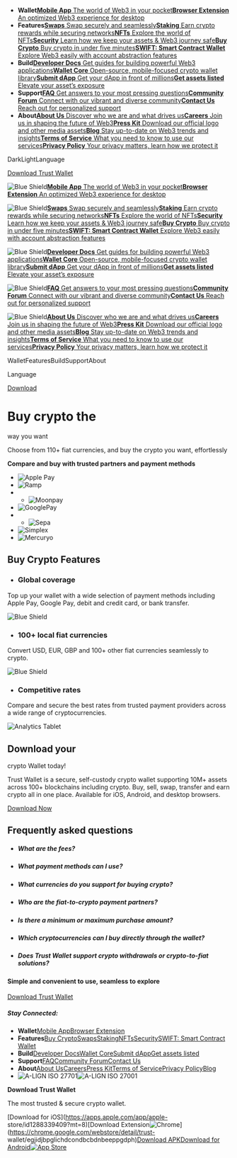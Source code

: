   * **Wallet**[**Mobile App** The world of Web3 in your pocket](/download)[**Browser Extension** An optimized Web3 experience for desktop](/browser-extension)
  * **Features**[**Swaps** Swap securely and seamlessly](/swap)[**Staking** Earn crypto rewards while securing networks](/staking)[**NFTs** Explore the world of NFTs](/nft)[**Security** Learn how we keep your assets & Web3 journey safe](/security)[**Buy Crypto** Buy crypto in under five minutes](/buy-crypto)[**SWIFT: Smart Contract Wallet** Explore Web3 easily with account abstraction features](/swift)
  * **Build**[**Developer Docs** Get guides for building powerful Web3 applications](https://developer.trustwallet.com/developer/)[**Wallet Core** Open-source, mobile-focused crypto wallet library](https://developer.trustwallet.com/developer/wallet-core)[**Submit dApp** Get your dApp in front of millions](https://developer.trustwallet.com/developer/listing-new-dapps)[**Get assets listed** Elevate your asset’s exposure](https://developer.trustwallet.com/developer/listing-new-assets)
  * **Support**[**FAQ** Get answers to your most pressing questions](https://community.trustwallet.com/c/helpcenter/8)[**Community Forum** Connect with our vibrant and diverse community](https://community.trustwallet.com/)[**Contact Us** Reach out for personalized support](https://support.trustwallet.com/en/support/home)
  * **About**[**About Us** Discover who we are and what drives us](/about-us)[**Careers** Join us in shaping the future of Web3](/careers)[**Press Kit** Download our official logo and other media assets](/press)[**Blog** Stay up-to-date on Web3 trends and insights](/blog)[**Terms of Service** What you need to know to use our services](/terms-of-service)[**Privacy Policy** Your privacy matters, learn how we protect it](/privacy-policy)

DarkLightLanguage

[Download Trust Wallet](/download)

[](/)

![Blue Shield](/_next/static/media/raw.4edbb099.svg)[**Mobile App** The world
of Web3 in your pocket](/download)[**Browser Extension** An optimized Web3
experience for desktop](/browser-extension)

![Blue Shield](/_next/static/media/raw.e7c57d68.svg)[**Swaps** Swap securely
and seamlessly](/swap)[**Staking** Earn crypto rewards while securing
networks](/staking)[**NFTs** Explore the world of NFTs](/nft)[**Security**
Learn how we keep your assets & Web3 journey safe](/security)[**Buy Crypto**
Buy crypto in under five minutes](/buy-crypto)[**SWIFT: Smart Contract
Wallet** Explore Web3 easily with account abstraction features](/swift)

![Blue Shield](/_next/static/media/raw.b373ab3f.svg)[**Developer Docs** Get
guides for building powerful Web3
applications](https://developer.trustwallet.com/developer/)[**Wallet Core**
Open-source, mobile-focused crypto wallet
library](https://developer.trustwallet.com/developer/wallet-core)[**Submit
dApp** Get your dApp in front of
millions](https://developer.trustwallet.com/developer/listing-new-dapps)[**Get
assets listed** Elevate your asset’s
exposure](https://developer.trustwallet.com/developer/listing-new-assets)

![Blue Shield](/_next/static/media/raw.1211abf0.svg)[**FAQ** Get answers to
your most pressing
questions](https://community.trustwallet.com/c/helpcenter/8)[**Community
Forum** Connect with our vibrant and diverse
community](https://community.trustwallet.com/)[**Contact Us** Reach out for
personalized support](https://support.trustwallet.com/en/support/home)

![Blue Shield](/_next/static/media/raw.9a6dd06f.svg)[**About Us** Discover who
we are and what drives us](/about-us)[**Careers** Join us in shaping the
future of Web3](/careers)[**Press Kit** Download our official logo and other
media assets](/press)[**Blog** Stay up-to-date on Web3 trends and
insights](/blog)[**Terms of Service** What you need to know to use our
services](/terms-of-service)[**Privacy Policy** Your privacy matters, learn
how we protect it](/privacy-policy)

[](/)

WalletFeaturesBuildSupportAbout

Language

[Download](/download)

# Buy crypto the  
way you want

Choose from 110+ fiat currencies, and buy the crypto you want, effortlessly

**Compare and buy with trusted partners and payment methods**

  * ![Apple Pay](/_next/image?url=%2F_next%2Fstatic%2Fmedia%2Fimage.3d0a9810.png&w=256&q=100)
  * ![Ramp](/_next/image?url=%2F_next%2Fstatic%2Fmedia%2Fimage.25f28b06.png&w=256&q=100)
  *   * ![Moonpay](/_next/image?url=%2F_next%2Fstatic%2Fmedia%2Fimage.d7e1cc9e.png&w=256&q=100)
  * ![GooglePay](/_next/image?url=%2F_next%2Fstatic%2Fmedia%2Fimage.44abe850.png&w=256&q=100)
  *   * ![Sepa](/_next/image?url=%2F_next%2Fstatic%2Fmedia%2Fimage.a86d6da6.png&w=256&q=100)
  * ![Simplex](/_next/image?url=%2F_next%2Fstatic%2Fmedia%2Fimage.732796e9.png&w=256&q=100)
  * ![Mercuryo](/_next/image?url=%2F_next%2Fstatic%2Fmedia%2Fimage.01d0c70c.png&w=256&q=100)

## Buy Crypto Features

  * ### Global coverage

Top up your wallet with a wide selection of payment methods including Apple
Pay, Google Pay, debit and credit card, or bank transfer.

![Blue Shield](/_next/static/media/raw.0f6f6e6d.svg)

  * ### 100+ local fiat currencies

Convert USD, EUR, GBP and 100+ other fiat currencies seamlessly to crypto.

![Blue Shield](/_next/static/media/raw.16e2b8fb.svg)

  * ### Competitive rates

Compare and secure the best rates from trusted payment providers across a wide
range of cryptocurrencies.

![Analytics Tablet](/_next/static/media/raw.7a06cf07.svg)

## Download your  
crypto Wallet today!

Trust Wallet is a secure, self-custody crypto wallet supporting 10M+ assets
across 100+ blockchains including crypto. Buy, sell, swap, transfer and earn
crypto all in one place. Available for iOS, Android, and desktop browsers.

[Download Now](/download)

## Frequently asked questions

  * ##### What are the fees?

  * ##### What payment methods can I use?

  * ##### What currencies do you support for buying crypto?

  * ##### Who are the fiat-to-crypto payment partners?

  * ##### Is there a minimum or maximum purchase amount?

  * ##### Which cryptocurrencies can I buy directly through the wallet?

  * ##### Does Trust Wallet support crypto withdrawals or crypto-to-fiat solutions?

#### Simple and convenient to use, seamless to explore

[Download Trust Wallet](/download)

##### Stay Connected:

[](https://facebook.com/trustwalletapp)[](https://github.com/trustwallet)[](https://instagram.com/trustwallet)[](https://twitter.com/trustwallet)[](https://discord.gg/trustwallet)[](https://reddit.com/r/trustapp)[](https://t.me/trustwallet)

  * **Wallet**[Mobile App](/download)[Browser Extension](/browser-extension)
  * **Features**[Buy Crypto](/buy-crypto)[Swaps](/swap)[Staking](/staking)[NFTs](/nft)[Security](/security)[SWIFT: Smart Contract Wallet](/swift)
  * **Build**[Developer Docs](https://developer.trustwallet.com/developer/)[Wallet Core](https://developer.trustwallet.com/developer/wallet-core)[Submit dApp](https://developer.trustwallet.com/developer/listing-new-dapps)[Get assets listed](https://developer.trustwallet.com/developer/listing-new-assets)
  * **Support**[FAQ](https://community.trustwallet.com/c/helpcenter/8)[Community Forum](https://community.trustwallet.com/)[Contact Us](https://support.trustwallet.com/en/support/home)
  * **About**[About Us](/about-us)[Careers](/careers)[Press Kit](/press)[Terms of Service](/terms-of-service)[Privacy Policy](/privacy-policy)[Blog](/blog)
  * ![A-LIGN ISO 27701](/_next/static/media/image.8354ab2c.svg)![A-LIGN ISO 27001](/_next/static/media/image.7f0b3bc9.svg)

**Download Trust Wallet**

The most trusted & secure crypto wallet.

[Download for iOS](https://apps.apple.com/app/apple-
store/id1288339409?mt=8)[Download
Extension![Chrome](/_next/static/media/raw.7dd85797.svg)](https://chrome.google.com/webstore/detail/trust-
wallet/egjidjbpglichdcondbcbdnbeeppgdph)[Download APK](/download/apk)[Download
for Android![App
Store](/_next/image?url=%2F_next%2Fstatic%2Fmedia%2Fimage.5ee64b2e.png&w=256&q=75)](https://play.google.com/store/apps/details?id=com.wallet.crypto.trustapp)

